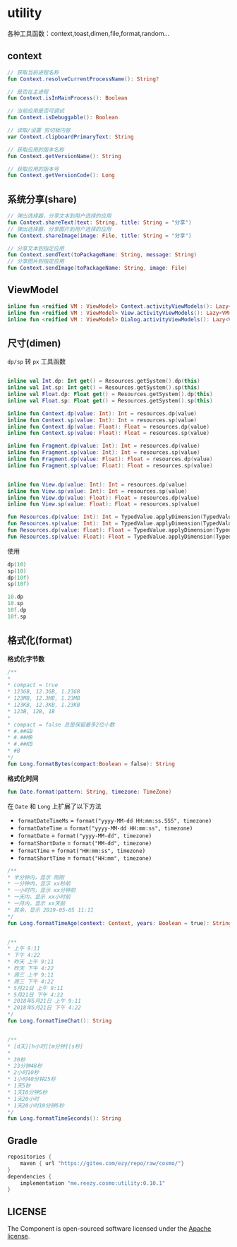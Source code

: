# utility

各种工具函数：context,toast,dimen,file,format,random...

## context

```kotlin
// 获取当前进程名称
fun Context.resolveCurrentProcessName(): String?

// 是否在主进程
fun Context.isInMainProcess(): Boolean

// 当前应用是否可调试
fun Context.isDebuggable(): Boolean

// 读取/设置 剪切板内容
var Context.clipboardPrimaryText: String

// 获取应用的版本名称
fun Context.getVersionName(): String 

// 获取应用的版本号
fun Context.getVersionCode(): Long 
```

## 系统分享(share)

```kotlin
// 弹出选择器，分享文本到用户选择的应用
fun Context.shareText(text: String, title: String = "分享")
// 弹出选择器，分享图片到用户选择的应用
fun Context.shareImage(image: File, title: String = "分享") 

// 分享文本到指定应用
fun Context.sendText(toPackageName: String, message: String)
// 分享图片到指定应用
fun Context.sendImage(toPackageName: String, image: File) 
```

## ViewModel 

```kotlin
inline fun <reified VM : ViewModel> Context.activityViewModels(): Lazy<VM>
inline fun <reified VM : ViewModel> View.activityViewModels(): Lazy<VM>
inline fun <reified VM : ViewModel> Dialog.activityViewModels(): Lazy<VM>
```

## 尺寸(dimen)

`dp/sp` 转 `px` 工具函数

```kotlin  

inline val Int.dp: Int get() = Resources.getSystem().dp(this)
inline val Int.sp: Int get() = Resources.getSystem().sp(this)
inline val Float.dp: Float get() = Resources.getSystem().dp(this)
inline val Float.sp: Float get() = Resources.getSystem().sp(this)

inline fun Context.dp(value: Int): Int = resources.dp(value)
inline fun Context.sp(value: Int): Int = resources.sp(value)
inline fun Context.dp(value: Float): Float = resources.dp(value)
inline fun Context.sp(value: Float): Float = resources.sp(value)

inline fun Fragment.dp(value: Int): Int = resources.dp(value)
inline fun Fragment.sp(value: Int): Int = resources.sp(value)
inline fun Fragment.dp(value: Float): Float = resources.dp(value)
inline fun Fragment.sp(value: Float): Float = resources.sp(value)


inline fun View.dp(value: Int): Int = resources.dp(value)
inline fun View.sp(value: Int): Int = resources.sp(value)
inline fun View.dp(value: Float): Float = resources.dp(value)
inline fun View.sp(value: Float): Float = resources.sp(value)

fun Resources.dp(value: Int): Int = TypedValue.applyDimension(TypedValue.COMPLEX_UNIT_DIP, value.toFloat(), displayMetrics).toInt()
fun Resources.sp(value: Int): Int = TypedValue.applyDimension(TypedValue.COMPLEX_UNIT_SP, value.toFloat(), displayMetrics).toInt()
fun Resources.dp(value: Float): Float = TypedValue.applyDimension(TypedValue.COMPLEX_UNIT_DIP, value, displayMetrics)
fun Resources.sp(value: Float): Float = TypedValue.applyDimension(TypedValue.COMPLEX_UNIT_SP, value, displayMetrics)
```

使用

```kotlin  
dp(10) 
sp(10) 
dp(10f) 
sp(10f) 

10.dp 
10.sp 
10f.dp 
10f.sp 
```
 


## 格式化(format)

**格式化字节数**

```kotlin
/** 
*
* compact = true 
* 123GB, 12.3GB, 1.23GB
* 123MB, 12.3MB, 1.23MB
* 123KB, 12.3KB, 1.23KB
* 123B, 12B, 1B 
*
* compact = false 总是保留最多2位小数 
* #.##GB
* #.##MB
* #.##KB
* #B 
*/
fun Long.formatBytes(compact:Boolean = false): String
```



**格式化时间**

```kotlin
fun Date.format(pattern: String, timezone: TimeZone)
```

在 `Date` 和 `Long` 上扩展了以下方法

- `formatDateTimeMs` = `format("yyyy-MM-dd HH:mm:ss.SSS", timezone)`
- `formatDateTime` = `format("yyyy-MM-dd HH:mm:ss", timezone)`
- `formatDate` = `format("yyyy-MM-dd", timezone)`
- `formatShortDate` = `format("MM-dd", timezone)`
- `formatTime` = `format("HH:mm:ss", timezone)`
- `formatShortTime` = `format("HH:mm", timezone)`

```kotlin 
/** 
* 半分钟内，显示 刚刚
* 一分钟内，显示 xx秒前
* 一小时内，显示 xx分钟前
* 一天内，显示 xx小时前
* 一月内，显示 xx天前
* 其余，显示 2019-05-05 11:11 
*/
fun Long.formatTimeAgo(context: Context, years: Boolean = true): String


/** 
* 上午 9:11
* 下午 4:22
* 昨天 上午 9:11
* 昨天 下午 4:22
* 周三 上午 9:11
* 周三 下午 4:22
* 5月21日 上午 9:11
* 5月21日 下午 4:22
* 2018年5月21日 上午 9:11
* 2018年5月21日 下午 4:22 
*/
fun Long.formatTimeChat(): String


/** 
* [d天][h小时][m分钟][s秒]
*
* 30秒
* 23分钟48秒
* 2小时10秒
* 1小时40分钟25秒
* 1天5秒
* 1天10分钟5秒
* 1天20小时
* 1天20小时10分钟5秒 
*/
fun Long.formatTimeSeconds(): String
```

## Gradle

``` groovy
repositories {
    maven { url "https://gitee.com/ezy/repo/raw/cosmo/"}
}
dependencies {
    implementation "me.reezy.cosmo:utility:0.10.1"
}
```

## LICENSE

The Component is open-sourced software licensed under the [Apache license](LICENSE).